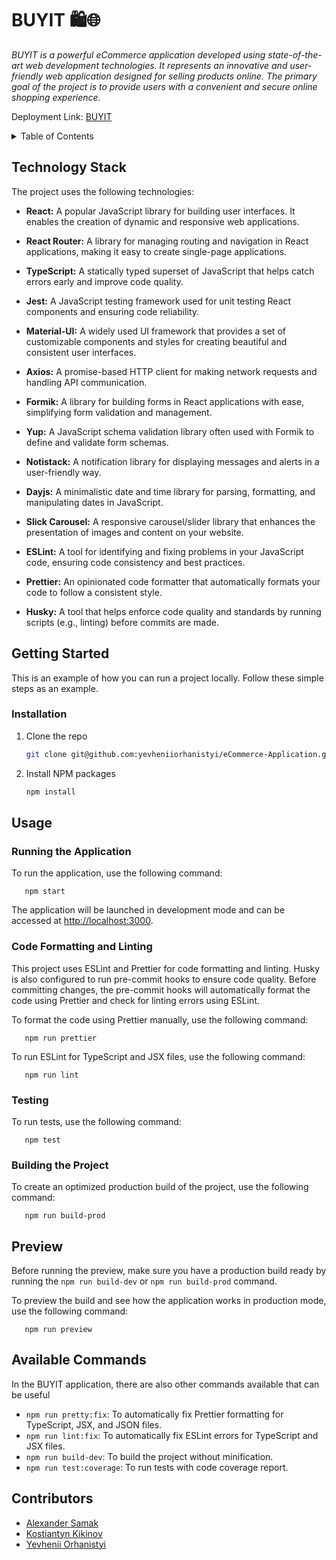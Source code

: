 # BUYIT 🛍️🌐
<!-- DESCRIPTION -->
_BUYIT is a powerful eCommerce application developed using state-of-the-art web development technologies. It represents an innovative and user-friendly web application designed for selling products online. The primary goal of the project is to provide users with a convenient and secure online shopping experience._

Deployment Link: [BUYIT]([https://buyit-shop-f.netlify.app/](https://679e53ce181de31c5e6975c9--buyit-shop-f.netlify.app/))

<!-- TABLE OF CONTENTS -->
<details>
  <summary>Table of Contents</summary>
  <ol>
    <li><a href="#technology-stack">Technology Stack</a></li>
    <li><a href="#getting-started">Getting Started</a></li>
    <li><a href="#usage">Usage</a></li>
    <li><a href="#contributors">Contributors</a></li>
  </ol>
</details>

<!-- TECHNOLOGY STACK -->
## Technology Stack
The project uses the following technologies:

- **React:** A popular JavaScript library for building user interfaces. It enables the creation of dynamic and responsive web applications.

- **React Router:** A library for managing routing and navigation in React applications, making it easy to create single-page applications.

- **TypeScript:** A statically typed superset of JavaScript that helps catch errors early and improve code quality.

- **Jest:** A JavaScript testing framework used for unit testing React components and ensuring code reliability.

- **Material-UI:** A widely used UI framework that provides a set of customizable components and styles for creating beautiful and consistent user interfaces.

- **Axios:** A promise-based HTTP client for making network requests and handling API communication.

- **Formik:** A library for building forms in React applications with ease, simplifying form validation and management.

- **Yup:** A JavaScript schema validation library often used with Formik to define and validate form schemas.

- **Notistack:** A notification library for displaying messages and alerts in a user-friendly way.

- **Dayjs:** A minimalistic date and time library for parsing, formatting, and manipulating dates in JavaScript.

- **Slick Carousel:** A responsive carousel/slider library that enhances the presentation of images and content on your website.

- **ESLint:** A tool for identifying and fixing problems in your JavaScript code, ensuring code consistency and best practices.

- **Prettier:** An opinionated code formatter that automatically formats your code to follow a consistent style.

- **Husky:** A tool that helps enforce code quality and standards by running scripts (e.g., linting) before commits are made.

<!-- GETTING STARTED -->
## Getting Started

This is an example of how you can run a project locally. Follow these simple steps as an example.

### Installation

1. Clone the repo
   ```sh
   git clone git@github.com:yevheniiorhanistyi/eCommerce-Application.git
   ```
3. Install NPM packages
   ```sh
   npm install
   ```

<!-- USAGE EXAMPLES -->
## Usage

### Running the Application

To run the application, use the following command:
```
   npm start
```
The application will be launched in development mode and can be accessed at [http://localhost:3000](http://localhost:3000).


### Code Formatting and Linting

This project uses ESLint and Prettier for code formatting and linting. Husky is also configured to run pre-commit hooks to ensure code quality. Before committing changes, the pre-commit hooks will automatically format the code using Prettier and check for linting errors using ESLint.

To format the code using Prettier manually, use the following command:
```
   npm run prettier
```
To run ESLint for TypeScript and JSX files, use the following command:
```
   npm run lint
```

### Testing

To run tests, use the following command:
```
   npm test
```

### Building the Project

To create an optimized production build of the project, use the following command:
```
   npm run build-prod
```

## Preview

Before running the preview, make sure you have a production build ready by running the `npm run build-dev` or  `npm run build-prod`  command.

To preview the build and see how the application works in production mode, use the following command:
```
   npm run preview
```

## Available Commands
In the BUYIT application, there are also other commands available that can be useful

- `npm run pretty:fix`: To automatically fix Prettier formatting for TypeScript, JSX, and JSON files.
- `npm run lint:fix`: To automatically fix ESLint errors for TypeScript and JSX files.
- `npm run build-dev`: To build the project without minification.
- `npm run test:coverage`: To run tests with code coverage report.

<!-- CONTRIBUTORS -->
## Contributors

- [Alexander Samak](https://github.com/alxndrsmk)
- [Kostiantyn Kikinov](https://github.com/kikinovk)
- [Yevhenii Orhanistyi](https://github.com/yevheniiorhanistyi)
